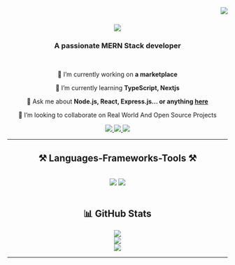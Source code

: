<img align="right" src="https://visitor-badge.laobi.icu/badge?page_id=adarsh716.adarsh716" />

<h1 align="center">
    <img src="https://readme-typing-svg.herokuapp.com/?font=Righteous&size=35&center=true&vCenter=true&width=500&height=70&duration=4000&lines=Hi+There!+👋;+I'm+Adarsh+Lakhanpal!;" />
</h1>

<h3 align="center">A passionate MERN Stack developer </h3>

<br/>

<div align="center">
 
 🔭 I’m currently working on **a marketplace**
 
 🌱 I’m currently learning **TypeScript, Nextjs**

💬 Ask me about **Node.js, React, Express.js... or anything [here](https://github.com/adarsh716/adarsh716/issues)**

👯 I’m looking to collaborate on Real World And Open Source Projects

 </div>
 
<div align="center"> 
  <a href="mailto:alakhanpal2003@gmail.com">
    <img src="https://img.shields.io/badge/Gmail-333333?style=for-the-badge&logo=gmail&logoColor=red" />
  </a>
  <a href="https://www.linkedin.com/in/adarsh-lakhanpal-649aba23b/" target="_blank">
    <img src="https://img.shields.io/badge/LinkedIn-0077B5?style=for-the-badge&logo=linkedin&logoColor=white" target="_blank" />
  </a>
  <a href="https://github.com/adarsh716" target="_blank">
     <img src="https://img.shields.io/badge/Portfolio-FF5722?style=for-the-badge&logo=todoist&logoColor=white" target="_blank" /> <!-- sqlite, safari, google-chrome are other good icon options -->
  </a>
</div>

 <hr/>
 
<h2 align="center">⚒️ Languages-Frameworks-Tools ⚒️</h2>
<br/>
<div align="center">
    <img src="https://skillicons.dev/icons?i=react,bootstrap,html,css,vscode,github,tailwind,git,flutter,dart" />
    <img src="https://skillicons.dev/icons?i=nodejs,python,javascript,express,mongodb,c,cpp,java,mysql,typescript,nextjs,firebase,supabase" /><br>
</div>

<br/>
<h2 align="center">📊 GitHub Stats</h2>

<div align="center">
  <img src="https://github-readme-stats.vercel.app/api?username=adarsh716&theme=dark&hide_border=false&include_all_commits=false&count_private=false" /><br/>
  <img src="https://github-readme-streak-stats.herokuapp.com/?user=adarsh716&theme=dark&hide_border=false" /><br/>
  <img src="https://github-readme-stats.vercel.app/api/top-langs/?username=adarsh716&theme=dark&hide_border=false&include_all_commits=false&count_private=false&layout=compact" />
</div>

<hr/>


<br/>
